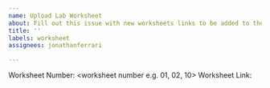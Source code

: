 ```yaml
---
name: Upload Lab Worksheet
about: Fill out this issue with new worksheets links to be added to the website.
title: ''
labels: worksheet
assignees: jonathanferrari

---
```


Worksheet Number: <worksheet number e.g. 01, 02, 10>
Worksheet Link: <worksheet link>
